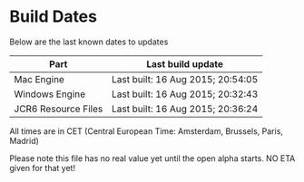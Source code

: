 # Build Dates

Below are the last known dates to updates

Part | Last build update
-----|-----
Mac Engine | Last built: 16 Aug 2015; 20:54:05
Windows Engine | Last built: 16 Aug 2015; 20:32:43
JCR6 Resource Files | Last built: 16 Aug 2015; 20:36:24
All times are in CET (Central European Time: Amsterdam, Brussels, Paris, Madrid)


Please note this file has no real value yet until the open alpha starts. NO ETA given for that yet!

